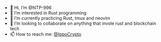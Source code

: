 - 👋 Hi, I’m @NTP-996
- 👀 I’m interested in Rust programming
- 🌱 I’m currently practicing Rust, tmux and neovim
- 💞️ I’m looking to collaborate on anything that invole rust and blockchain tech
- 📫 How to reach me: [@IppoCrypto](https://t.me/IppoCrypto)

<!---
NTP-996/NTP-996 is a ✨ special ✨ repository because its `README.md` (this file) appears on your GitHub profile.
You can click the Preview link to take a look at your changes.
--->
